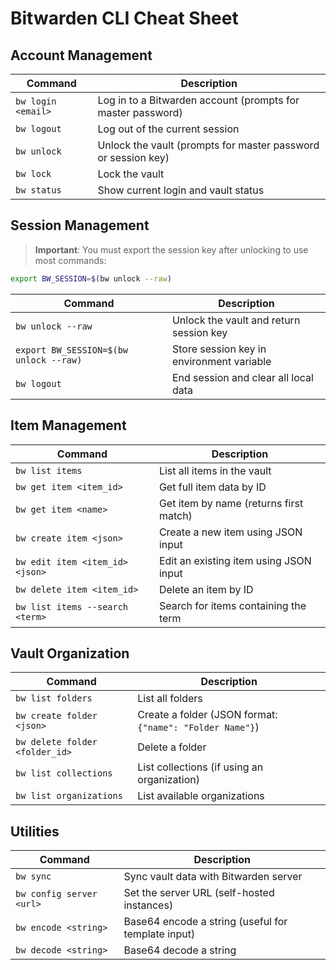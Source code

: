 # Bitwarden CLI Cheat Sheet

## Account Management

| Command | Description |
|--------|-------------|
| `bw login <email>` | Log in to a Bitwarden account (prompts for master password) |
| `bw logout` | Log out of the current session |
| `bw unlock` | Unlock the vault (prompts for master password or session key) |
| `bw lock` | Lock the vault |
| `bw status` | Show current login and vault status |

## Session Management

> **Important**: You must export the session key after unlocking to use most commands:

```bash
export BW_SESSION=$(bw unlock --raw)
```

| Command | Description |
|--------|-------------|
| `bw unlock --raw` | Unlock the vault and return session key |
| `export BW_SESSION=$(bw unlock --raw)` | Store session key in environment variable |
| `bw logout` | End session and clear all local data |

## Item Management

| Command | Description |
|--------|-------------|
| `bw list items` | List all items in the vault |
| `bw get item <item_id>` | Get full item data by ID |
| `bw get item <name>` | Get item by name (returns first match) |
| `bw create item <json>` | Create a new item using JSON input |
| `bw edit item <item_id> <json>` | Edit an existing item using JSON input |
| `bw delete item <item_id>` | Delete an item by ID |
| `bw list items --search <term>` | Search for items containing the term |

## Vault Organization

| Command | Description |
|--------|-------------|
| `bw list folders` | List all folders |
| `bw create folder <json>` | Create a folder (JSON format: `{"name": "Folder Name"}`) |
| `bw delete folder <folder_id>` | Delete a folder |
| `bw list collections` | List collections (if using an organization) |
| `bw list organizations` | List available organizations |

## Utilities

| Command | Description |
|--------|-------------|
| `bw sync` | Sync vault data with Bitwarden server |
| `bw config server <url>` | Set the server URL (self-hosted instances) |
| `bw encode <string>` | Base64 encode a string (useful for template input) |
| `bw decode <string>` | Base64 decode a string |
